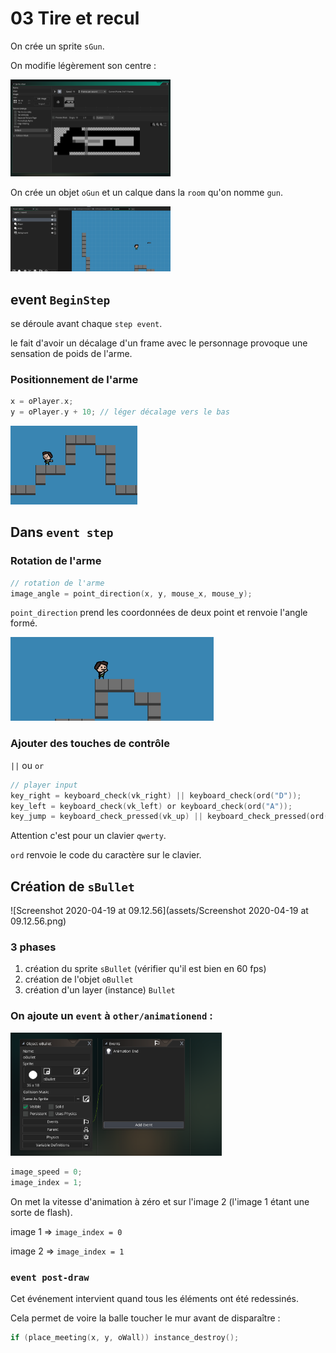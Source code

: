 # 03 Tire et recul

On crée un sprite `sGun`.

On modifie légèrement son centre :

<img src="assets/Screenshot 2020-04-18 at 08.27.16.png" alt="Screenshot 2020-04-18 at 08.27.16" style="zoom:25%;" />

On crée un objet `oGun` et un calque dans la `room` qu'on nomme `gun`.



<img src="assets/Screenshot 2020-04-18 at 08.28.13.png" alt="Screenshot 2020-04-18 at 08.28.13" style="zoom:25%;" />

## event `BeginStep`

se déroule avant chaque `step event`.

le fait d'avoir un décalage d'un frame avec le personnage provoque une sensation de poids de l'arme.

### Positionnement de l'arme

```c
x = oPlayer.x;
y = oPlayer.y + 10; // léger décalage vers le bas
```

<img src="assets/Screenshot 2020-04-18 at 08.42.32.png" alt="Screenshot 2020-04-18 at 08.42.32" style="zoom:25%;" />

## Dans `event step`

### Rotation de l'arme

```c
// rotation de l'arme
image_angle = point_direction(x, y, mouse_x, mouse_y);
```

`point_direction` prend les coordonnées de deux point et renvoie l'angle formé.

<img src="assets/Screenshot 2020-04-19 at 07.41.11.png" alt="Screenshot 2020-04-19 at 07.41.11" style="zoom:33%;" />

### Ajouter des touches de contrôle

`||` ou `or`

```c
// player input
key_right = keyboard_check(vk_right) || keyboard_check(ord("D"));
key_left = keyboard_check(vk_left) or keyboard_check(ord("A"));
key_jump = keyboard_check_pressed(vk_up) || keyboard_check_pressed(ord("S"));
```

Attention c'est pour un clavier `qwerty`.

`ord` renvoie le code du caractère sur le clavier.

## Création de `sBullet`

![Screenshot 2020-04-19 at 09.12.56](assets/Screenshot 2020-04-19 at 09.12.56.png)

### 3 phases

1. création du sprite `sBullet` (vérifier qu'il est bien en 60 fps)
2. création de l'objet `oBullet`
3. création d'un layer (instance) `Bullet`

### On ajoute un `event` à `other/animationend` :

<img src="assets/Screenshot 2020-04-19 at 08.50.26.png" alt="Screenshot 2020-04-19 at 08.50.26" style="zoom:33%;" />

```c
image_speed = 0;
image_index = 1;
```

On met la vitesse d'animation à zéro et sur l'image 2 (l'image 1 étant une sorte de flash).

image 1 => `image_index = 0`

image 2 => `image_index = 1`

### `event post-draw`

Cet événement intervient quand tous les éléments ont été redessinés.

Cela permet de voire la balle toucher le mur avant de disparaître :

```c
if (place_meeting(x, y, oWall)) instance_destroy();
```


